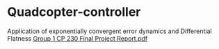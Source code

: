 # Quadcopter-controller
Application of exponentially convergent error dynamics and Differential Flatness
[Group 1 CP 230 Final Project Report.pdf](https://github.com/mahendra-gehlot/Quadcopter-controller/files/8628889/Group.1.CP.230.Final.Project.Report.pdf)
